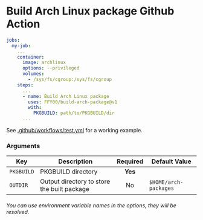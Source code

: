 # Build Arch Linux package Github Action

```yaml
jobs:
  my-job:
    ...
    container:
      image: archlinux
      options: --privileged
      volumes:
        - /sys/fs/cgroup:/sys/fs/cgroup
    steps:
      ...
      - name: Build Arch Linux package
        uses: FFY00/build-arch-package@v1
        with:
          PKGBUILD: path/to/PKGBUILD/dir
      ...
```

See [.github/workflows/test.yml](.github/workflows/test.yml) for a working example.

### Arguments

Key        | Description                                 | Required | Default Value
---------- | ------------------------------------------- |:--------:| -------------
`PKGBUILD` | PKGBUILD directory                          | **Yes**  |
`OUTDIR`   | Output directory to store the built package | No       | `$HOME/arch-packages`

###### You can use environment variable names in the options, they will be resolved.
